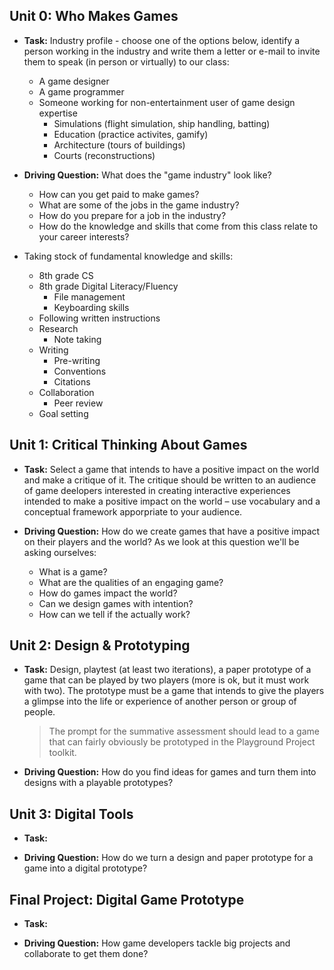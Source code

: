 ## Unit 0: Who Makes Games

* **Task:** Industry profile - choose one of the options below, identify a person working in the industry and write them a letter or e-mail to invite them to speak (in person or virtually) to our class:
  - A game designer
  - A game programmer
  - Someone working for non-entertainment user of game design expertise
    - Simulations (flight simulation, ship handling, batting)
    - Education (practice activites, gamify)
    - Architecture (tours of buildings)
    - Courts (reconstructions)


* **Driving Question:** What does the "game industry" look like?
  - How can you get paid to make games?
  - What are some of the jobs in the game industry?
  - How do you prepare for a job in the industry?
  - How do the knowledge and skills that come from this class relate to your career interests?


* Taking stock of fundamental knowledge and skills:
  - 8th grade CS
  - 8th grade Digital Literacy/Fluency
    - File management
    - Keyboarding skills
  - Following written instructions
  - Research
    - Note taking
  - Writing
    - Pre-writing
    - Conventions
    - Citations
  - Collaboration
    - Peer review
  - Goal setting

## Unit 1: Critical Thinking About Games

* **Task:** Select a game that intends to have a positive impact on the world and make a critique of it. The critique should be written to an audience of game deelopers interested in creating interactive experiences intended to make a positive impact on the world – use vocabulary and a conceptual framework apporpriate to your audience.

* **Driving Question:** How do we create games that have a positive impact on their players and the world? As we look at this question we'll be asking ourselves:
  - What is a game?
  - What are the qualities of an engaging game?
  - How do games impact the world?
  - Can we design games with intention?
  - How can we tell if the actually work?

## Unit 2: Design & Prototyping

* **Task:** Design, playtest (at least two iterations), a paper prototype of a game that can be played by two players (more is ok, but it must work with two). The prototype must be a game that intends to give the players a glimpse into the life or experience of another person or group of people.

  >The prompt for the summative assessment should lead to a game that can fairly obviously be prototyped in the Playground Project toolkit.

* **Driving Question:** How do you find ideas for games and turn them into designs with a playable prototypes?

## Unit 3: Digital Tools

* **Task:**

* **Driving Question:** How do we turn a design and paper prototype for a game into a digital prototype?

## Final Project: Digital Game Prototype

* **Task:**

* **Driving Question:** How game developers tackle big projects and collaborate to get them done?
